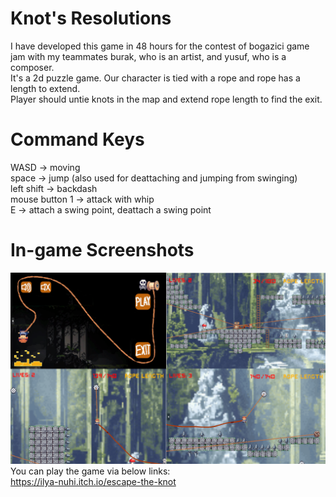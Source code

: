 # Knot's Resolutions
I have developed this game in 48 hours for the contest of bogazici game jam with my teammates burak, who is an artist, and yusuf,  who is a composer.  
It's a 2d puzzle game. Our character is tied with a rope and rope has a length to extend.  
Player should untie knots in the map and extend rope length to find the exit.
# Command Keys
WASD -> moving  
space -> jump (also used for deattaching and jumping from swinging)  
left shift -> backdash  
mouse button 1 -> attack with whip  
E -> attach a swing point, deattach a swing point  
# In-game Screenshots  
![alt text](https://github.com/ilya-nuhi/KnotGameJam/blob/main/ingame_ss.png?raw=true)  
You can play the game via below links:  
https://ilya-nuhi.itch.io/escape-the-knot  


